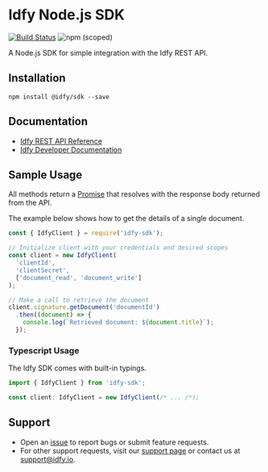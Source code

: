 # Idfy Node.js SDK
[![Build Status](https://travis-ci.org/idfy-io/idfy-sdk-node.svg?branch=master)](https://travis-ci.org/idfy-io/idfy-sdk-node) 
![npm (scoped)](https://img.shields.io/npm/v/@idfy/sdk.svg)

A Node.js SDK for simple integration with the Idfy REST API.

## Installation
	npm install @idfy/sdk --save 

## Documentation
- [Idfy REST API Reference](https://developer.idfy.io/api)
- [Idfy Developer Documentation](https://docs.idfy.io)


## Sample Usage
All methods return a [Promise](https://developer.mozilla.org/en-US/docs/Web/JavaScript/Reference/Global_Objects/Promise) that resolves with the response body returned from the API.

The example below shows how to get the details of a single document.
```javascript
const { IdfyClient } = require('idfy-sdk');

// Initialize client with your credentials and desired scopes
const client = new IdfyClient(
  'clientId',
  'clientSecret',
  ['document_read', 'document_write']
);

// Make a call to retrieve the document
client.signature.getDocument('documentId')
  .then((document) => {
    console.log(`Retrieved document: ${document.title}`);
  });
```

### Typescript Usage
The Idfy SDK comes with built-in typings.

```javascript
import { IdfyClient } from 'idfy-sdk';

const client: IdfyClient = new IdfyClient(/* ... /*);
```


## Support
- Open an [issue](https://github.com/idfy-io/idfy-sdk-node/issues) to report bugs or submit feature requests.
- For other support requests, visit our [support page](https://support.idfy.io) or contact us at [support@idfy.io](mailto:support@idfy.io).
